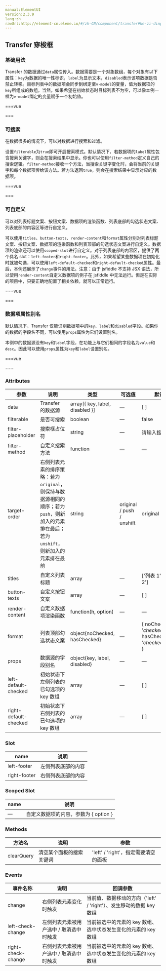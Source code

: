 ```yaml
---
manual:ElementUI
version:2.3.9
lang:zh
rawUrl:http://element-cn.eleme.io/#/zh-CN/component/transfer#ke-zi-ding-yi
---
```



## Transfer 穿梭框<a name="transfer-chuan-suo-kuang"></a>

### 基础用法<a name="ji-chu-yong-fa"></a>


Transfer 的数据通过`data`属性传入。数据需要是一个对象数组，每个对象有以下属性：`key`为数据的唯一性标识，`label`为显示文本，`disabled`表示该项数据是否禁止转移。目标列表中的数据项会同步到绑定至`v-model`的变量，值为数据项的`key`所组成的数组。当然，如果希望在初始状态时目标列表不为空，可以像本例一样为`v-model`绑定的变量赋予一个初始值。




===vue
<template><div>

  <el-transfer v-model="value1" :data="data"></el-transfer>

</div></template>


<script>
module.exports =  {
    data() {
      const generateData = _ => {
        const data = [];
        for (let i = 1; i <= 15; i++) {
          data.push({
            key: i,
            label: `备选项 ${ i }`,
            disabled: i % 4 === 0
          });
        }
        return data;
      };
      return {
        data: generateData(),
        value1: [1, 4]
      };
    }
  };
</script>


===






### 可搜索<a name="ke-sou-suo"></a>


在数据很多的情况下，可以对数据进行搜索和过滤。



设置`filterable`为`true`即可开启搜索模式。默认情况下，若数据项的`label`属性包含搜索关键字，则会在搜索结果中显示。你也可以使用`filter-method`定义自己的搜索逻辑。`filter-method`接收一个方法，当搜索关键字变化时，会将当前的关键字和每个数据项传给该方法。若方法返回`true`，则会在搜索结果中显示对应的数据项。




===vue
<template><div>

  <el-transfer
    filterable
    :filter-method="filterMethod"
    filter-placeholder="请输入城市拼音"
    v-model="value2"
    :data="data2">
  </el-transfer>

</div></template>


<script>
module.exports =  {
    data() {
      const generateData2 = _ => {
        const data = [];
        const cities = ['上海', '北京', '广州', '深圳', '南京', '西安', '成都'];
        const pinyin = ['shanghai', 'beijing', 'guangzhou', 'shenzhen', 'nanjing', 'xian', 'chengdu'];
        cities.forEach((city, index) => {
          data.push({
            label: city,
            key: index,
            pinyin: pinyin[index]
          });
        });
        return data;
      };
      return {
        data2: generateData2(),
        value2: [],
        filterMethod(query, item) {
          return item.pinyin.indexOf(query) > -1;
        }
      };
    }
  };
</script>


===






### 可自定义<a name="ke-zi-ding-yi"></a>


可以对列表标题文案、按钮文案、数据项的渲染函数、列表底部的勾选状态文案、列表底部的内容区等进行自定义。



可以使用`titles`、`button-texts`、`render-content`和`format`属性分别对列表标题文案、按钮文案、数据项的渲染函数和列表顶部的勾选状态文案进行自定义。数据项的渲染还可以使用`scoped-slot`进行自定义。对于列表底部的内容区，提供了两个具名 slot：`left-footer`和`right-footer`。此外，如果希望某些数据项在初始化时就被勾选，可以使用`left-default-checked`和`right-default-checked`属性。最后，本例还展示了`change`事件的用法。注意：由于 jsfiddle 不支持 JSX 语法，所以使用`render-content`自定义数据项的例子在 jsfiddle 中无法运行。但是在实际的项目中，只要正确地配置了相关依赖，就可以正常运行。




===vue
<template><div>

  <p style="text-align: center; margin: 0 0 20px">使用 render-content 自定义数据项</p>
  <div style="text-align: center">
    <el-transfer
      style="text-align: left; display: inline-block"
      v-model="value3"
      filterable
      :left-default-checked="[2, 3]"
      :right-default-checked="[1]"
      :render-content="renderFunc"
      :titles="['Source', 'Target']"
      :button-texts="['到左边', '到右边']"
      :format="{
        noChecked: '${total}',
        hasChecked: '${checked}/${total}'
      }"
      @change="handleChange"
      :data="data">
      <el-button class="transfer-footer" slot="left-footer" size="small">操作</el-button>
      <el-button class="transfer-footer" slot="right-footer" size="small">操作</el-button>
    </el-transfer>
  </div>
  <p style="text-align: center; margin: 50px 0 20px">使用 scoped-slot 自定义数据项</p>
  <div style="text-align: center">
    <el-transfer
      style="text-align: left; display: inline-block"
      v-model="value4"
      filterable
      :left-default-checked="[2, 3]"
      :right-default-checked="[1]"
      :titles="['Source', 'Target']"
      :button-texts="['到左边', '到右边']"
      :format="{
        noChecked: '${total}',
        hasChecked: '${checked}/${total}'
      }"
      @change="handleChange"
      :data="data">
      <span slot-scope="{ option }">{{ option.key }} - {{ option.label }}</span>
      <el-button class="transfer-footer" slot="left-footer" size="small">操作</el-button>
      <el-button class="transfer-footer" slot="right-footer" size="small">操作</el-button>
    </el-transfer>
  </div>

</div></template>


<script>
module.exports =  {
    data() {
      const generateData = _ => {
        const data = [];
        for (let i = 1; i <= 15; i++) {
          data.push({
            key: i,
            label: `备选项 ${ i }`,
            disabled: i % 4 === 0
          });
        }
        return data;
      };
      return {
        data: generateData(),
        value3: [1],
        value4: [1],
        renderFunc(h, option) {
          return <span>{ option.key } - { option.label }</span>;
        }
      };
    },

    methods: {
      handleChange(value, direction, movedKeys) {
        console.log(value, direction, movedKeys);
      }
    }
  };
</script>

<style>
  .transfer-footer {
    margin-left: 20px;
    padding: 6px 5px;
  }
</style>
===






### 数据项属性别名<a name="shu-ju-xiang-shu-xing-bie-ming"></a>


默认情况下，Transfer 仅能识别数据项中的`key`、`label`和`disabled`字段。如果你的数据的字段名不同，可以使用`props`属性为它们设置别名。



本例中的数据源没有`key`和`label`字段，在功能上与它们相同的字段名为`value`和`desc`。因此可以使用`props`属性为`key`和`label`设置别名。




===vue
<template><div>

  <el-transfer
    v-model="value5"
    :props="{
      key: 'value',
      label: 'desc'
    }"
    :data="data3">
  </el-transfer>

</div></template>


<script>
module.exports =  {
    data() {
      const generateData3 = _ => {
        const data = [];
        for (let i = 1; i <= 15; i++) {
          data.push({
            value: i,
            desc: `备选项 ${ i }`,
            disabled: i % 4 === 0
          });
        }
        return data;
      };
      return {
        data3: generateData3(),
        value5: []
      };
    }
  };
</script>


===






### Attributes<a name="attributes"></a>
参数 | 说明 | 类型 | 可选值 | 默认值 
 ---  |  ---  |  ---  |  ---  |  ---  | 
data | Transfer 的数据源 | array[{ key, label, disabled }] | — | [ ] 
filterable | 是否可搜索 | boolean | — | false 
filter-placeholder | 搜索框占位符 | string | — | 请输入搜索内容 
filter-method | 自定义搜索方法 | function | — | — 
target-order | 右侧列表元素的排序策略：若为`original`，则保持与数据源相同的顺序；若为`push`，则新加入的元素排在最后；若为`unshift`，则新加入的元素排在最前 | string | original / push / unshift | original 
titles | 自定义列表标题 | array | — | [&#39;列表 1&#39;, &#39;列表 2&#39;] 
button-texts | 自定义按钮文案 | array | — | [ ] 
render-content | 自定义数据项渲染函数 | function(h, option) | — | — 
format | 列表顶部勾选状态文案 | object{noChecked, hasChecked} | — | { noChecked: &#39;${checked}/${total}&#39;, hasChecked: &#39;${checked}/${total}&#39; } 
props | 数据源的字段别名 | object{key, label, disabled} | — | — 
left-default-checked | 初始状态下左侧列表的已勾选项的 key 数组 | array | — | [ ] 
right-default-checked | 初始状态下右侧列表的已勾选项的 key 数组 | array | — | [ ] 


### Slot<a name="slot"></a>
name | 说明 
 ---  |  ---  | 
left-footer | 左侧列表底部的内容 
right-footer | 右侧列表底部的内容 


### Scoped Slot<a name="scoped-slot"></a>
name | 说明 
 ---  |  ---  | 
— | 自定义数据项的内容，参数为 { option } 


### Methods<a name="methods"></a>
方法名 | 说明 | 参数 
 ---  |  ---  |  ---  | 
clearQuery | 清空某个面板的搜索关键词 | &#39;left&#39; / &#39;right&#39;，指定需要清空的面板 


### Events<a name="events"></a>
事件名称 | 说明 | 回调参数 
 ---  |  ---  |  ---  | 
change | 右侧列表元素变化时触发 | 当前值、数据移动的方向（&#39;left&#39; / &#39;right&#39;）、发生移动的数据 key 数组 
left-check-change | 左侧列表元素被用户选中 / 取消选中时触发 | 当前被选中的元素的 key 数组、选中状态发生变化的元素的 key 数组 
right-check-change | 右侧列表元素被用户选中 / 取消选中时触发 | 当前被选中的元素的 key 数组、选中状态发生变化的元素的 key 数组 

